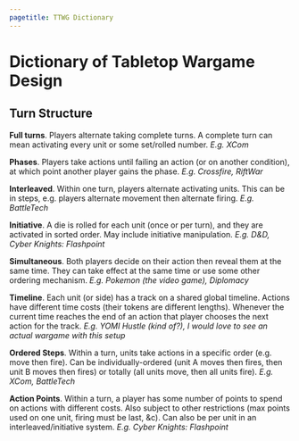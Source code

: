 ```yaml
---
pagetitle: TTWG Dictionary
---
```

<div id="main-div">

# Dictionary of Tabletop Wargame Design



## Turn Structure

**Full turns**. Players alternate taking complete turns. A complete turn can mean activating every unit or some set/rolled number. *E.g. XCom*

**Phases**. Players take actions until failing an action (or on another condition), at which point another player gains the phase. *E.g. Crossfire, RiftWar*

**Interleaved**. Within one turn, players alternate activating units. This can be in steps, e.g. players alternate movement then alternate firing. *E.g. BattleTech*

**Initiative**. A die is rolled for each unit (once or per turn), and they are activated in sorted order. May include initiative manipulation. *E.g. D&D, Cyber Knights: Flashpoint*

**Simultaneous**. Both players decide on their action then reveal them at the same time. They can take effect at the same time or use some other ordering mechanism. *E.g. Pokemon (the video game), Diplomacy*

**Timeline**. Each unit (or side) has a track on a shared global timeline. Actions have different time costs (their tokens are different lengths). Whenever the current time reaches the end of an action that player chooses the next action for the track. *E.g. YOMI Hustle (kind of?), I would love to see an actual wargame with this setup*

**Ordered Steps**. Within a turn, units take actions in a specific order (e.g. move then fire). Can be individually-ordered (unit A moves then fires, then unit B moves then fires) or totally (all units move, then all units fire). *E.g. XCom, BattleTech*

**Action Points**. Within a turn, a player has some number of points to spend on actions with different costs. Also subject to other restrictions (max points used on one unit, firing must be last, &c). Can also be per unit in an interleaved/initiative system. *E.g. Cyber Knights: Flashpoint*

</div>
